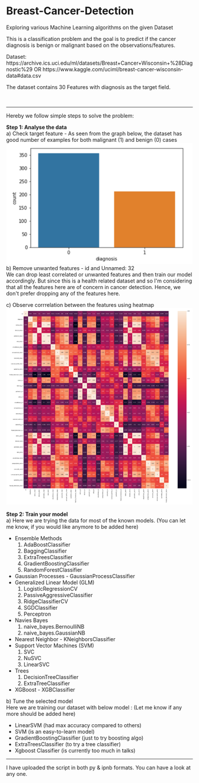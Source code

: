 # Breast-Cancer-Detection
Exploring various Machine Learning algorithms on the given Dataset

<p>This is a classification problem and the goal is to predict if the cancer diagnosis is benign or malignant based on the observations/features.</p> 

<p>Dataset: https://archive.ics.uci.edu/ml/datasets/Breast+Cancer+Wisconsin+%28Diagnostic%29 OR 
 https://www.kaggle.com/uciml/breast-cancer-wisconsin-data#data.csv </p> 
 
<p>The dataset contains 30 Features with diagnosis as the target field.</p>
<br/> 
<hr>
<div>
<p> Hereby we follow simple steps to solve the problem: </p>
 
 <p>
 <b>Step 1: Analyse the data</b> <br/>
 a) Check target feature - As seen from the graph below, the dataset has good number of examples for both malignant (1) and benign (0) cases <br>
  <img src="https://github.com/RoyKiran/Breast-Cancer-Detection/blob/master/images/mb_cancer.PNG"/>
  <br>
 b) Remove unwanted features - id and Unnamed: 32 
 <br> We can drop least correlated or unwanted features and then train our model accordingly. But since this is a health related dataset and so I'm considering that all the features here are of concern in cancer detection. Hence, we don't prefer dropping any of the features here. <br>
  
 c) Observe corrrelation between the features using heatmap <br>
  <img src="https://github.com/RoyKiran/Breast-Cancer-Detection/blob/master/images/heatmap.PNG"/>
 </p>
 <p>
 <b>Step 2: Train your model </b> <br/>
  a) Here we are trying the data for most of the known models. (You can let me know, if you would like anymore to be added here) <br>
<ul><li> Ensemble Methods 
  <ol><li> AdaBoostClassifier </li>
      <li> BaggingClassifier </li>
      <li> ExtraTreesClassifier </li>
      <li> GradientBoostingClassifier </li>
      <li> RandomForestClassifier </li> </ol> </li>
   <li> Gaussian Processes - GaussianProcessClassifier </li>
   <li> Generalized Linear Model (GLM)
     <ol><li> LogisticRegressionCV </li>
        <li> PassiveAggressiveClassifier </li>
        <li> RidgeClassifierCV </li>
        <li> SGDClassifier </li>
        <li> Perceptron </li> </ol>    </li>     
   <li> Navies Bayes 
     <ol><li> naive_bayes.BernoulliNB </li>
     <li> naive_bayes.GaussianNB </li></ol>  </li>
   <li> Nearest Neighbor - KNeighborsClassifier </li>
   <li> Support Vector Machines (SVM) 
      <ol><li> SVC </li>
      <li> NuSVC </li>
      <li> LinearSVC </li></ol> </li>
   <li> Trees
      <ol><li> DecisionTreeClassifier </li>
      <li> ExtraTreeClassifier </li></ol>  </li>
   <li> XGBoost - XGBClassifier </li></ul>
 </p>
 <p>
 b) Tune the selected model <br> 
 Here we are training our dataset with below model : (Let me know if any more should be added here)
<ul><li>LinearSVM (had max accuracy compared to others)</li>
 <li> SVM (is an easy-to-learn model)</li> <li> GradientBoostingClassifier (just to try boosting algo) </li><li> ExtraTreesClassifier (to try a tree classifier) </li> <li> Xgboost Classifier (is currently too much in talks) </li> </ol>
</div>

<hr>
<p>  I have uploaded the script in both py & ipnb formats. You can have a look at any one.</p>
